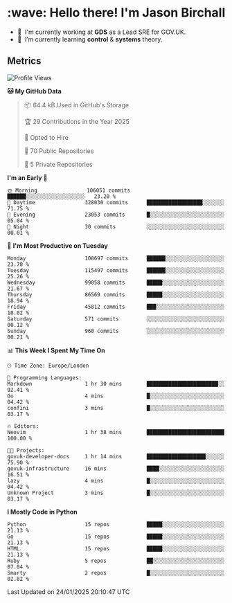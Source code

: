 <h1 align="left" id="jason-title">:wave: Hello there! I'm Jason Birchall</h1>

- :office: &nbsp;I'm currently working at **GDS** as a Lead SRE for GOV.UK.
- :seedling: &nbsp;I’m currently learning **control** & **systems** theory.

<h2>Metrics</h2>

<!--START_SECTION:waka-->
![Profile Views](http://img.shields.io/badge/Profile%20Views-0-blue)

**🐱 My GitHub Data** 

> 📦 64.4 kB Used in GitHub's Storage 
 > 
> 🏆 29 Contributions in the Year 2025
 > 
> 💼 Opted to Hire
 > 
> 📜 70 Public Repositories 
 > 
> 🔑 5 Private Repositories 
 > 
**I'm an Early 🐤** 

```text
🌞 Morning                106051 commits      ██████░░░░░░░░░░░░░░░░░░░   23.20 % 
🌆 Daytime                328030 commits      ██████████████████░░░░░░░   71.75 % 
🌃 Evening                23053 commits       █░░░░░░░░░░░░░░░░░░░░░░░░   05.04 % 
🌙 Night                  30 commits          ░░░░░░░░░░░░░░░░░░░░░░░░░   00.01 % 
```
📅 **I'm Most Productive on Tuesday** 

```text
Monday                   108697 commits      ██████░░░░░░░░░░░░░░░░░░░   23.78 % 
Tuesday                  115497 commits      ██████░░░░░░░░░░░░░░░░░░░   25.26 % 
Wednesday                99058 commits       █████░░░░░░░░░░░░░░░░░░░░   21.67 % 
Thursday                 86569 commits       █████░░░░░░░░░░░░░░░░░░░░   18.94 % 
Friday                   45812 commits       ███░░░░░░░░░░░░░░░░░░░░░░   10.02 % 
Saturday                 571 commits         ░░░░░░░░░░░░░░░░░░░░░░░░░   00.12 % 
Sunday                   960 commits         ░░░░░░░░░░░░░░░░░░░░░░░░░   00.21 % 
```


📊 **This Week I Spent My Time On** 

```text
🕑︎ Time Zone: Europe/London

💬 Programming Languages: 
Markdown                 1 hr 30 mins        ███████████████████████░░   92.41 % 
Go                       4 mins              █░░░░░░░░░░░░░░░░░░░░░░░░   04.42 % 
confini                  3 mins              █░░░░░░░░░░░░░░░░░░░░░░░░   03.17 % 

🔥 Editors: 
Neovim                   1 hr 38 mins        █████████████████████████   100.00 % 

🐱‍💻 Projects: 
govuk-developer-docs     1 hr 14 mins        ███████████████████░░░░░░   75.90 % 
govuk-infrastructure     16 mins             ████░░░░░░░░░░░░░░░░░░░░░   16.51 % 
lazy                     4 mins              █░░░░░░░░░░░░░░░░░░░░░░░░   04.42 % 
Unknown Project          3 mins              █░░░░░░░░░░░░░░░░░░░░░░░░   03.17 % 
```

**I Mostly Code in Python** 

```text
Python                   15 repos            █████░░░░░░░░░░░░░░░░░░░░   21.13 % 
Go                       15 repos            █████░░░░░░░░░░░░░░░░░░░░   21.13 % 
HTML                     15 repos            █████░░░░░░░░░░░░░░░░░░░░   21.13 % 
Ruby                     5 repos             ██░░░░░░░░░░░░░░░░░░░░░░░   07.04 % 
Smarty                   2 repos             █░░░░░░░░░░░░░░░░░░░░░░░░   02.82 % 
```




 Last Updated on 24/01/2025 20:10:47 UTC
<!--END_SECTION:waka-->

<!-- links -->

[issues page]: https://github.com/jasonBirchall/jasonBirchall/issues "jasonBirchall/issues"
